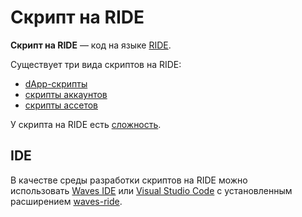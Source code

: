 # Скрипт на RIDE

**Скрипт на RIDE** — код на языке [RIDE](/ride/about-ride.md).

Существует три вида скриптов на RIDE:

* [dApp-скрипты](/blockchain/dapp-script.md)
* [скрипты аккаунтов](/blockchain/account-script.md)
* [скрипты ассетов](/blockchain/asset-script.md)

У скрипта на RIDE есть [сложность](/ride/ride-script-complexity.md).

## IDE

В качестве среды разработки скриптов на RIDE можно использовать [Waves IDE](/developer-tools/waves-ide.md) или [Visual Studio Code](https://code.visualstudio.com/) с установленным расширением [waves-ride](https://marketplace.visualstudio.com/items?itemName=wavesplatform.waves-ride).
